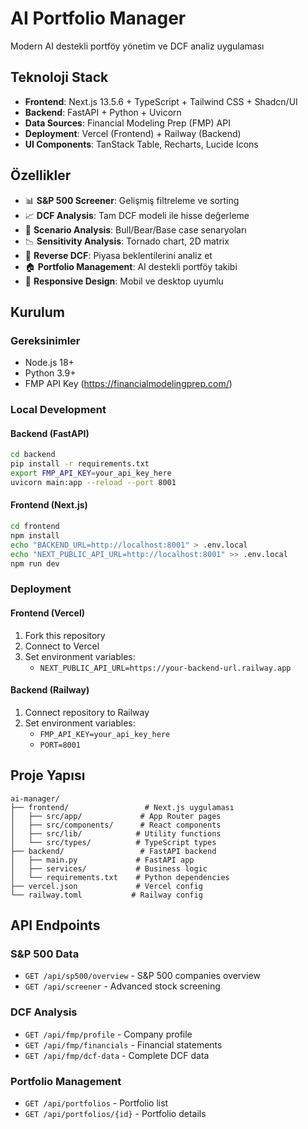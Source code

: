 # AI Portfolio Manager

Modern AI destekli portföy yönetim ve DCF analiz uygulaması

## Teknoloji Stack
- **Frontend**: Next.js 13.5.6 + TypeScript + Tailwind CSS + Shadcn/UI
- **Backend**: FastAPI + Python + Uvicorn
- **Data Sources**: Financial Modeling Prep (FMP) API
- **Deployment**: Vercel (Frontend) + Railway (Backend)
- **UI Components**: TanStack Table, Recharts, Lucide Icons

## Özellikler
- 📊 **S&P 500 Screener**: Gelişmiş filtreleme ve sorting
- 📈 **DCF Analysis**: Tam DCF modeli ile hisse değerleme
- 🎯 **Scenario Analysis**: Bull/Bear/Base case senaryoları
- 📉 **Sensitivity Analysis**: Tornado chart, 2D matrix
- 🔄 **Reverse DCF**: Piyasa beklentilerini analiz et
- 🏠 **Portfolio Management**: AI destekli portföy takibi
- 📱 **Responsive Design**: Mobil ve desktop uyumlu

## Kurulum

### Gereksinimler
- Node.js 18+
- Python 3.9+
- FMP API Key (https://financialmodelingprep.com/)

### Local Development

#### Backend (FastAPI)
```bash
cd backend
pip install -r requirements.txt
export FMP_API_KEY=your_api_key_here
uvicorn main:app --reload --port 8001
```

#### Frontend (Next.js)
```bash
cd frontend
npm install
echo "BACKEND_URL=http://localhost:8001" > .env.local
echo "NEXT_PUBLIC_API_URL=http://localhost:8001" >> .env.local
npm run dev
```

### Deployment

#### Frontend (Vercel)
1. Fork this repository
2. Connect to Vercel
3. Set environment variables:
   - `NEXT_PUBLIC_API_URL=https://your-backend-url.railway.app`

#### Backend (Railway)
1. Connect repository to Railway
2. Set environment variables:
   - `FMP_API_KEY=your_api_key_here`
   - `PORT=8001`

## Proje Yapısı
```
ai-manager/
├── frontend/                 # Next.js uygulaması
│   ├── src/app/             # App Router pages
│   ├── src/components/      # React components
│   ├── src/lib/            # Utility functions
│   └── src/types/          # TypeScript types
├── backend/                 # FastAPI backend
│   ├── main.py             # FastAPI app
│   ├── services/           # Business logic
│   └── requirements.txt    # Python dependencies
├── vercel.json             # Vercel config
└── railway.toml           # Railway config
```

## API Endpoints

### S&P 500 Data
- `GET /api/sp500/overview` - S&P 500 companies overview
- `GET /api/screener` - Advanced stock screening

### DCF Analysis  
- `GET /api/fmp/profile` - Company profile
- `GET /api/fmp/financials` - Financial statements
- `GET /api/fmp/dcf-data` - Complete DCF data

### Portfolio Management
- `GET /api/portfolios` - Portfolio list
- `GET /api/portfolios/{id}` - Portfolio details
